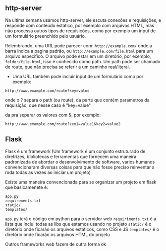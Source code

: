 ## http-server

Na ultima semana usamos http-server, ele escuta conexões e requisições, e responde com conteúdo estático, por exemplo com arquivos HTML, mas não processa outros tipos de requisições, como por exemplo um input de um formulário preenchido pelo usuário.

Relembrando, uma URL pode parecer com: `http://example.com/` onde a barra indica a pagina padrão, ou `http://example.com/file.html` para um arquivo especifico. O arquivo pode estar em um diretório, por exemplo, `folder/file.html`, isso é conhecido como path. Um path pode ser chamado de route, que não precisa se referir a um caminho real/literal.

* Uma URL também pode incluir input de um formulário como por exemplo: 

```
http://www.example.com/route?key=value
```
onde o ? separa o path (ou route), da parte que contém parametros da requisição, que nesse caso é "key=value"

da pra separar os valores com &, por exemplo: 

```
http://www.example.com/route?key1=value1&key2=value2
```

## Flask 

Flask é um framework (Um framework é um conjunto estruturado de diretrizes, bibliotecas e ferramentas que fornecem uma maneira padronizada de abordar o desenvolvimento de software, varios humanos convencionaram diversas coisas para que não fosse preciso reinventar a roda todas as vezes ao iniciar um projeto) 

Existe uma maneira convencionada para se organizar um projeto em flask que basicamenete é:

```
app.py
requirements.txt
static/
templates/
```

`app.py` terá o código em python para o servidor web
`requiriments.txt` é a lista que inclui todas as libs que estamos usando no projeto
`static/` é o diretório onde ficarão os arquivos estáticos, como CSS e JS
`templates/` é o diretório onde ficarão os arquivos HTML do projeto

Outros frameworks web fazem de outra forma ok 



